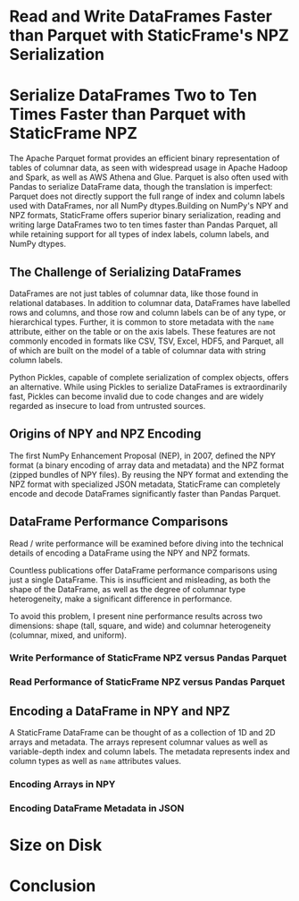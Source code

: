 

# Read and Write DataFrames Faster than Parquet with StaticFrame's NPZ Serialization

# Serialize DataFrames Two to Ten Times Faster than Parquet with StaticFrame NPZ

<!--


-->


The Apache Parquet format provides an efficient binary representation of tables of columnar data, as seen with widespread usage in Apache Hadoop and Spark, as well as AWS Athena and Glue. Parquet is also often used with Pandas to serialize DataFrame data, though the translation is imperfect: Parquet does not directly support the full range of index and column labels used with DataFrames, nor all NumPy dtypes.Building on NumPy's NPY and NPZ formats, StaticFrame offers superior binary serialization, reading and writing large DataFrames two to ten times faster than Pandas Parquet, all while retaining support for all types of index labels, column labels, and NumPy dtypes.


## The Challenge of Serializing DataFrames

DataFrames are not just tables of columnar data, like those found in relational databases. In addition to columnar data, DataFrames have labelled rows and columns, and those row and column labels can be of any type, or hierarchical types. Further, it is common to store metadata with the ``name`` attribute, either on the table or on the axis labels. These features are not commonly encoded in formats like CSV, TSV, Excel, HDF5, and Parquet, all of which are built on the model of a table of columnar data with string column labels.

Python Pickles, capable of complete serialization of complex objects, offers an alternative. While using Pickles to serialize DataFrames is extraordinarily fast, Pickles can become invalid due to code changes and are widely regarded as insecure to load from untrusted sources.


## Origins of NPY and NPZ Encoding

The first NumPy Enhancement Proposal (NEP), in 2007, defined the NPY format (a binary encoding of array data and metadata) and the NPZ format (zipped bundles of NPY files). By reusing the NPY format and extending the NPZ format with specialized JSON metadata, StaticFrame can completely encode and decode DataFrames significantly faster than Pandas Parquet.


## DataFrame Performance Comparisons

Read / write performance will be examined before diving into the technical details of encoding a DataFrame using the NPY and NPZ formats.

Countless publications offer DataFrame performance comparisons using just a single DataFrame. This is insufficient and misleading, as both the shape of the DataFrame, as well as the degree of columnar type heterogeneity, make a significant difference in performance.

To avoid this problem, I present nine performance results across two dimensions: shape (tall, square, and wide) and columnar heterogeneity (columnar, mixed, and uniform).

### Write Performance of StaticFrame NPZ versus Pandas Parquet



### Read Performance of StaticFrame NPZ versus Pandas Parquet



## Encoding a DataFrame in NPY and NPZ

A StaticFrame DataFrame can be thought of as a collection of 1D and 2D arrays and metadata. The arrays represent columnar values as well as variable-depth index and column labels. The metadata represents index and column types as well as ``name`` attributes values.



### Encoding Arrays in NPY



### Encoding DataFrame Metadata in JSON



# Size on Disk



# Conclusion


